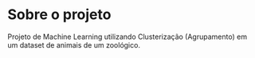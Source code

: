 # Sobre o projeto
Projeto de Machine Learning utilizando Clusterização (Agrupamento) em um dataset de animais de um zoológico.
